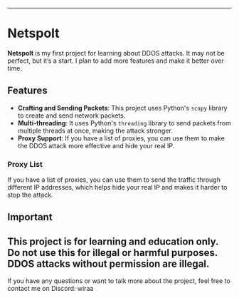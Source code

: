 ---
# Netspolt

**Netspolt** is my first project for learning about DDOS attacks. It may not be perfect, but it’s a start. I plan to add more features and make it better over time.

## Features

- **Crafting and Sending Packets**: This project uses Python's `scapy` library to create and send network packets.
- **Multi-threading**: It uses Python's `threading` library to send packets from multiple threads at once, making the attack stronger.
- **Proxy Support**: If you have a list of proxies, you can use them to make the DDOS attack more effective and hide your real IP.

### Proxy List

If you have a list of proxies, you can use them to send the traffic through different IP addresses, which helps hide your real IP and makes it harder to stop the attack.

## Important

## This project is for learning and education only. **Do not use this for illegal or harmful purposes.** DDOS attacks without permission are illegal.

If you have any questions or want to talk more about the project, feel free to contact me on Discord: wiraa
